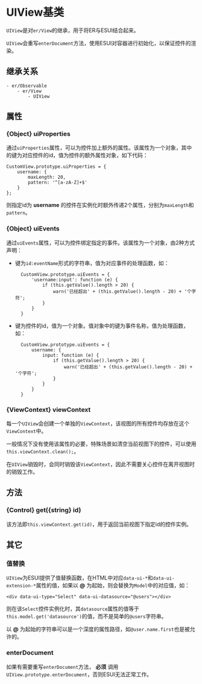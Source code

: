 # UIView基类

`UIView`是对`er/View`的继承，用于将ER与ESUI结合起来。

`UIView`会重写`enterDocument`方法，使用ESUI对容器进行初始化，以保证控件的渲染。

## 继承关系

    - er/Observable
        - er/View
            - UIView

## 属性

### {Object} uiProperties

通过`uiProperties`属性，可以为控件加上额外的属性。该属性为一个对象，其中的键为对应控件的id，值为控件的额外属性对象，如下代码：

    CustomView.prototype.uiProperties = {
        username: {
            maxLength: 20,
            pattern: '^[a-zA-Z]+$'
        }
    };

则指定id为 **username** 的控件在实例化时额外传递2个属性，分别为`maxLength`和`pattern`。

### {Object} uiEvents

通过`uiEvents`属性，可以为控件绑定指定的事件。该属性为一个对象，由2种方式声明：

- 键为`id:eventName`形式的字符串，值为对应事件的处理函数，如：

        CustomView.prototype.uiEvents = {
            'username:input': function (e) {
                if (this.getValue().length > 20) {
                    warn('已经超出' + (this.getValue().length - 20) + '个字符';
                }
            }
        }

- 键为控件的id，值为一个对象。值对象中的键为事件名称，值为处理函数，如：

        CustomView.prototype.uiEvents = {
            username: {
                input: function (e) {
                    if (this.getValue().length > 20) {
                        warn('已经超出' + (this.getValue().length - 20) + '个字符';
                    }
                }
            }
        }

### {ViewContext} viewContext

每一个`UIView`会创建一个单独的`ViewContext`，该视图的所有控件均存放在这个`ViewContext`中。

一般情况下没有使用该属性的必要，特殊场景如清空当前视图下的控件，可以使用`this.viewContext.clean();`。

在`UIView`销毁时，会同时销毁该`ViewContext`，因此不需要关心控件在离开视图时的销毁工作。

## 方法

### {Control} get({string} id)

该方法即`this.viewContext.get(id)`，用于返回当前视图下指定id的控件实例。

## 其它

### 值替换

`UIView`为ESUI提供了值替换函数，在HTML中对应`data-ui-*`和`data-ui-extension-*`属性的值，如果以 **@** 为起始，则会替换为`Model`中的对应值，如：

    <div data-ui-type="Select" data-ui-datasource="@users"></div>

则在该`Select`控件实例化时，其`datasource`属性的值等于`this.model.get('datasource')`的值，而不是简单的`@users`字符串。

以 **@** 为起始的字符串可以是一个深度的属性路径，如`@user.name.first`也是被允许的。

### enterDocument

如果有需要重写`enterDocument`方法， **必须** 调用`UIView.prototype.enterDocument`，否则ESUI无法正常工作。